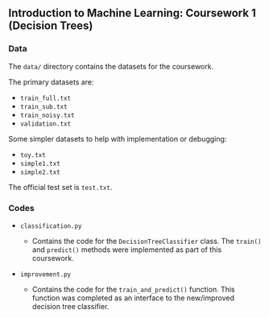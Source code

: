 ## Introduction to Machine Learning: Coursework 1 (Decision Trees)

### Data

The ``data/`` directory contains the datasets for the coursework.

The primary datasets are:
- ``train_full.txt``
- ``train_sub.txt``
- ``train_noisy.txt``
- ``validation.txt``

Some simpler datasets to help with implementation or debugging:
- ``toy.txt``
- ``simple1.txt``
- ``simple2.txt``

The official test set is ``test.txt``.


### Codes

- ``classification.py``

	* Contains the code for the ``DecisionTreeClassifier`` class. The ``train()`` and ``predict()`` methods were implemented as part of this coursework.


- ``improvement.py``

	* Contains the code for the ``train_and_predict()`` function. This function was completed as an interface to the new/improved decision tree classifier.
